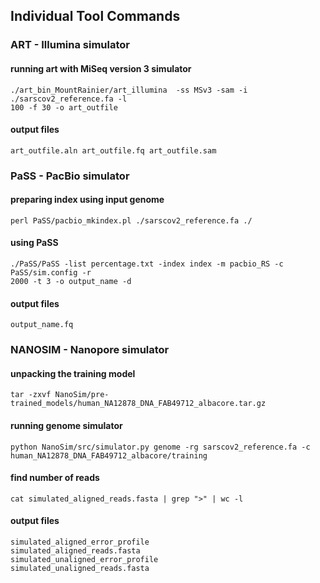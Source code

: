 ## Individual Tool Commands                                                     
                                                                                
### ART - Illumina simulator                                                    
                                                                                
#### running art with MiSeq version 3 simulator                                 
```                                                                             
./art_bin_MountRainier/art_illumina  -ss MSv3 -sam -i ./sarscov2_reference.fa -l
100 -f 30 -o art_outfile
```                                                                             
                                                                                
#### output files                                                               
```                                                                             
art_outfile.aln art_outfile.fq art_outfile.sam                                  
```                                                                             
                                                                                
### PaSS - PacBio simulator                                                     
#### preparing index using input genome                                         
```                                                                             
perl PaSS/pacbio_mkindex.pl ./sarscov2_reference.fa ./                          
```                                                                             
                                                                                
#### using PaSS                                                                 
```                                                                             
./PaSS/PaSS -list percentage.txt -index index -m pacbio_RS -c PaSS/sim.config -r
2000 -t 3 -o output_name -d
```                                                                             
                                                                                
#### output files                                                               
```                                                                             
output_name.fq                                                                  
```                                                                             
                                                                                
### NANOSIM - Nanopore simulator                                                
#### unpacking the training model                                               
```                                                                             
tar -zxvf NanoSim/pre-trained_models/human_NA12878_DNA_FAB49712_albacore.tar.gz 
```                                                                             
                                                                                
#### running genome simulator                                                   
```                                                                             
python NanoSim/src/simulator.py genome -rg sarscov2_reference.fa -c
human_NA12878_DNA_FAB49712_albacore/training
```                                                                             
                                                                                
#### find number of reads                                                       
```                                                                             
cat simulated_aligned_reads.fasta | grep ">" | wc -l                            
```                                                                             
                                                                                
#### output files                                                               
```                                                                             
simulated_aligned_error_profile                                                 
simulated_aligned_reads.fasta                                                   
simulated_unaligned_error_profile                                               
simulated_unaligned_reads.fasta                                                 
```                                                                             
